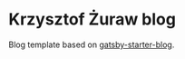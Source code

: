 # Krzysztof Żuraw blog

Blog template based on [gatsby-starter-blog](https://github.com/gatsbyjs/gatsby-starter-blog).
